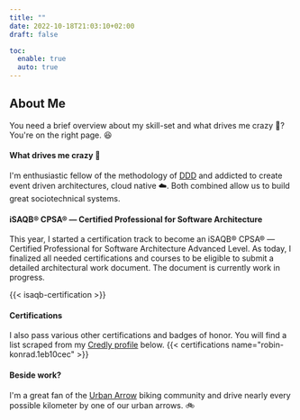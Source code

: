 ```yaml
---
title: ""
date: 2022-10-18T21:03:10+02:00
draft: false

toc:
  enable: true
  auto: true
---
```


## About Me

You need a brief overview about my skill-set and what drives me crazy :clown_face:? You're on the right page. :satisfied:

#### What drives me crazy :clown_face:
I'm enthusiastic fellow of the methodology of [DDD](https://github.com/ddd-crew) and addicted to create event driven architectures, cloud native :cloud:. Both combined allow us to build great sociotechnical systems.

#### iSAQB® CPSA® — Certified Professional for Software Architecture 
This year, I started a certification track to become an iSAQB® CPSA® — Certified Professional for Software Architecture Advanced Level. As today, I finalized all needed certifications and courses to be eligible to submit a detailed architectural work document. The document is currently work in progress.

{{< isaqb-certification >}}

#### Certifications
I also pass various other certifications and badges of honor. You will find a list scraped from my [Credly profile](https://www.credly.com/users/robin-konrad.1eb10cec/badges) below.
{{< certifications name="robin-konrad.1eb10cec" >}}

#### Beside work? 
I'm a great fan of the [Urban Arrow](https://urbanarrow.com/family-bikes/) biking community and drive nearly every possible kilometer by one of our urban arrows. :bike: 